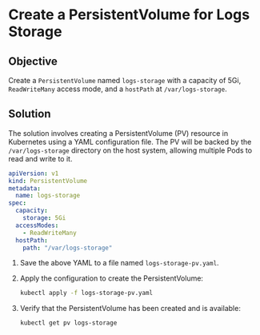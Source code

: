 # Create a PersistentVolume for Logs Storage

## Objective
Create a `PersistentVolume` named `logs-storage` with a capacity of 5Gi, `ReadWriteMany` access mode, and a `hostPath` at `/var/logs-storage`.

## Solution
The solution involves creating a PersistentVolume (PV) resource in Kubernetes using a YAML configuration file. The PV will be backed by the `/var/logs-storage` directory on the host system, allowing multiple Pods to read and write to it.

```yaml
apiVersion: v1
kind: PersistentVolume
metadata:
  name: logs-storage
spec:
  capacity:
    storage: 5Gi
  accessModes:
    - ReadWriteMany
  hostPath:
    path: "/var/logs-storage"
```

1. Save the above YAML to a file named `logs-storage-pv.yaml`.

2. Apply the configuration to create the PersistentVolume:
   ```bash
   kubectl apply -f logs-storage-pv.yaml
   ```

3. Verify that the PersistentVolume has been created and is available:
   ```bash
   kubectl get pv logs-storage
   ```